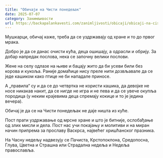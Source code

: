 ```yaml
---
title: "Обичаји на Чисти понедељак"
date: 2025-07-07
category: Занимљивости
url: https://backapalankavesti.com/zanimljivosti/obicaji/obicaji-na-cisti-ponedeljak/
---
```


Мушкарци, обичај каже, треба да се уздржавају од хране и то до првог мрака.

Добро је да се данас очисти кућа, деца ошишају, а одрасли и обрију. За добар напредак послова, нека се започну велики послови.

Жене на селу одлазе на њиве и бацају жито да би усеви били без корова и кукоља. Раније домаћице нису преле нити дозвљавале да се једе кашиком како птице не би нападале приносе.

А „правила“ су и да се до четвртка не користи кашика, да девојке не носе никакав накит, да се нигде не игра и не пева и да се увече окупља породица (у неким крајевима деца спремају кокице и то је једина вечера).

Обичај је да се на Чисти понедељак не даје ништа из куће.

Пост прати уздржавање од мрсне хране и што је битније, ослобађање од злих мисли и дела. Пост нас учи покајању и молитиви и на миран начин припрема за прославу Васкрса, највећег хришћанског празника.

На Часну недељу надвезују се Пачиста, Крстопоклона, Средопосна, Глува, Цветна и Страшна или Страдална недеља и Недеља православља.
